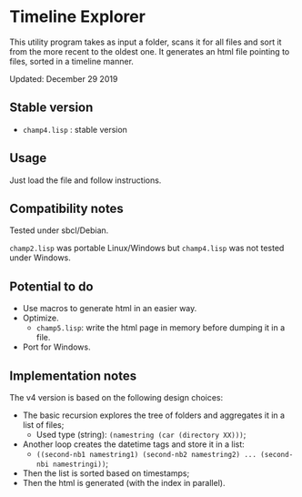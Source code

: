 # Timeline Explorer

This utility program takes as input a folder, scans it for all files and sort it from the more recent to the oldest one. It generates an html file pointing to files, sorted in a timeline manner.

Updated: December 29 2019

## Stable version

  * `champ4.lisp` : stable version
  
## Usage

Just load the file and follow instructions.

## Compatibility notes

Tested under sbcl/Debian.

`champ2.lisp` was portable Linux/Windows but `champ4.lisp` was not tested under Windows.

## Potential to do

  * Use macros to generate html in an easier way.
  * Optimize.
    * `champ5.lisp`: write the html page in memory before dumping it in a file.
  * Port for Windows.
  
## Implementation notes

The v4 version is based on the following design choices:

  * The basic recursion explores the tree of folders and aggregates it in a list of files;
    * Used type (string): `(namestring (car (directory XX)))`;
  * Another loop creates the datetime tags and store it in a list:
    * `((second-nb1 namestring1) (second-nb2 namestring2) ... (second-nbi namestringi))`;
  * Then the list is sorted based on timestamps;
  * Then the html is generated (with the index in parallel).

